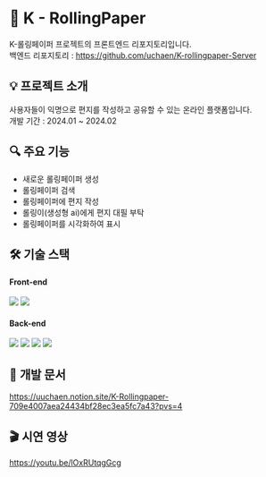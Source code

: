 # 📜 K - RollingPaper
K-롤링페이퍼 프로젝트의 프론트엔드 리포지토리입니다.<br/>
백엔드 리포지토리 : https://github.com/uchaen/K-rollingpaper-Server

## 💡 프로젝트 소개
사용자들이 익명으로 편지를 작성하고 공유할 수 있는 온라인 플랫폼입니다.<br/>
개발 기간 : 2024.01 ~ 2024.02

## 🔍 주요 기능
- 새로운 롤링페이퍼 생성
- 롤링페이퍼 검색
- 롤링페이퍼에 편지 작성
- 롤링이(생성형 ai)에게 편지 대필 부탁
- 롤링페이퍼를 시각화하여 표시

## 🛠️ 기술 스택
#### Front-end 
<img src="https://img.shields.io/badge/React-61DAFB?style=for-the-badge&logo=react&logoColor=black"> <img src="https://img.shields.io/badge/Typescript-3178C6?style=for-the-badge&logo=Typescript&logoColor=white"/>

#### Back-end
<img src="https://img.shields.io/badge/Java-007396?style=for-the-badge&logo=Java&logoColor=white"> <img src="https://img.shields.io/badge/Spring boot-6DB33F?style=for-the-badge&logo=Springboot&logoColor=white"/> <img src="https://img.shields.io/badge/mybatis-B03931?style=for-the-badge&logo=mybatis&logoColor=white"/> <img src="https://img.shields.io/badge/MySQL-4479A1?style=for-the-badge&logo=MySQL&logoColor=white"/>

## 📝 개발 문서
https://uuchaen.notion.site/K-Rollingpaper-709e4007aea24434bf28ec3ea5fc7a43?pvs=4

## 🎬 시연 영상
https://youtu.be/lOxRUtqgGcg
